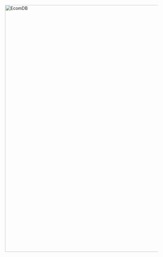 <img width="1487" height="813" alt="EcomDB" src="https://github.com/user-attachments/assets/10bb536a-454e-4172-bdb2-e23024431503" />
